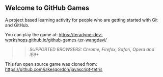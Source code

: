 ## Welcome to GitHub Games

A project based learning activity for people who are getting started with Git and GitHub.

You can play the game at: https://teradyne-dev-workshops.github.io/github-games-ter-wangdavi/

>> _*SUPPORTED BROWSERS*: Chrome, Firefox, Safari, Opera and IE9+_

This fun open source game was cloned from: https://github.com/jakesgordon/javascript-tetris
